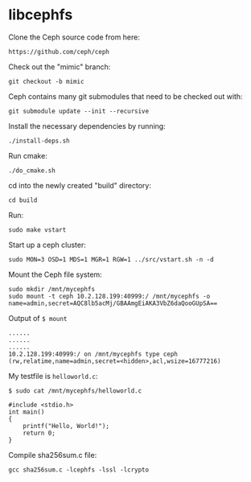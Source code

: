 # libcephfs

Clone the Ceph source code from here:

	https://github.com/ceph/ceph

Check out the "mimic" branch:

	git checkout -b mimic

Ceph contains many git submodules that need to be checked out with:

	git submodule update --init --recursive

Install the necessary dependencies by running:

	./install-deps.sh

Run cmake:

	./do_cmake.sh

cd into the newly created "build" directory:

	cd build
	
Run:

	sudo make vstart

Start up a ceph cluster:

	sudo MON=3 OSD=1 MDS=1 MGR=1 RGW=1 ../src/vstart.sh -n -d

Mount the Ceph file system:

	sudo mkdir /mnt/mycephfs
	sudo mount -t ceph 10.2.128.199:40999:/ /mnt/mycephfs -o name=admin,secret=AQC8lb5acMj/GBAAmgEiAKA3VbZ6daQooGUpSA==
	
Output of `$ mount`

	......
	......
	......
	10.2.128.199:40999:/ on /mnt/mycephfs type ceph (rw,relatime,name=admin,secret=<hidden>,acl,wsize=16777216)

My testfile is `helloworld.c`:

	$ sudo cat /mnt/mycephfs/helloworld.c
	
	#include <stdio.h>
	int main()
	{
		printf("Hello, World!");
		return 0;
	}

Compile sha256sum.c file:
	
	gcc sha256sum.c -lcephfs -lssl -lcrypto
	
	
